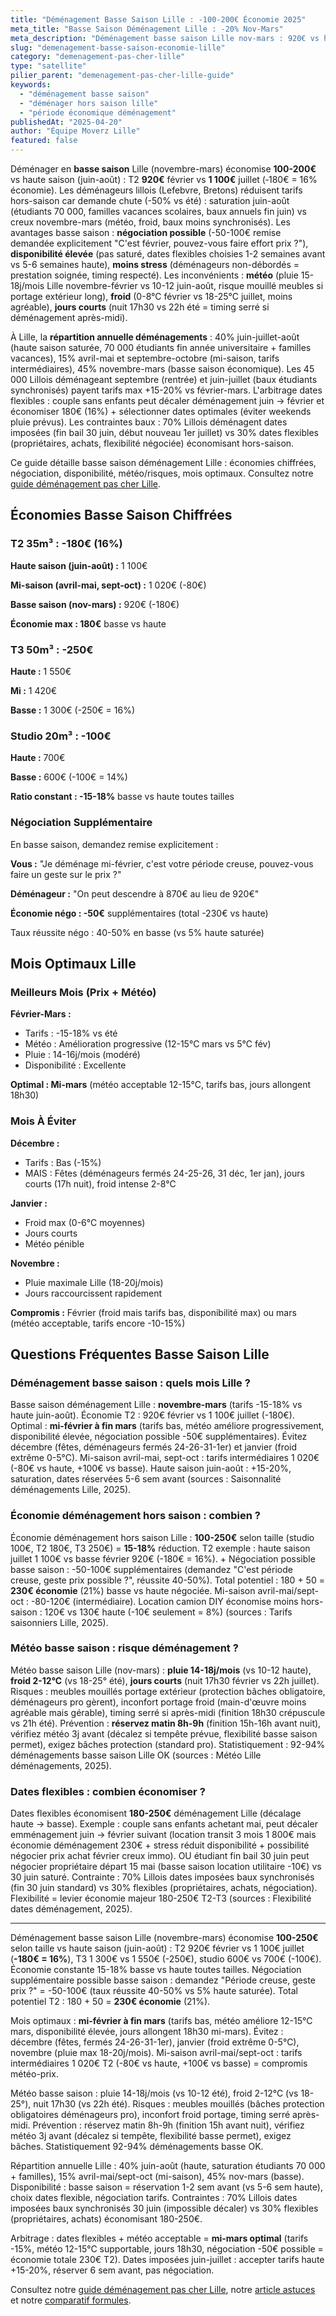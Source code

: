 ```yaml
---
title: "Déménagement Basse Saison Lille : -100-200€ Économie 2025"
meta_title: "Basse Saison Déménagement Lille : -20% Nov-Mars"
meta_description: "Déménagement basse saison Lille nov-mars : 920€ vs haute juin-août 1 100€ (-180€ = 16%). Disponibilité élevée, négociation possible, météo risque pluie. Guide."
slug: "demenagement-basse-saison-economie-lille"
category: "demenagement-pas-cher-lille"
type: "satellite"
pilier_parent: "demenagement-pas-cher-lille-guide"
keywords:
  - "déménagement basse saison"
  - "déménager hors saison lille"
  - "période économique déménagement"
publishedAt: "2025-04-20"
author: "Équipe Moverz Lille"
featured: false
---
```


Déménager en **basse saison** Lille (novembre-mars) économise **100-200€** vs haute saison (juin-août) : T2 **920€** février vs **1 100€** juillet (‐180€ = 16% économie). Les déménageurs lillois (Lefebvre, Bretons) réduisent tarifs hors-saison car demande chute (-50% vs été) : saturation juin-août (étudiants 70 000, familles vacances scolaires, baux annuels fin juin) vs creux novembre-mars (météo, froid, baux moins synchronisés). Les avantages basse saison : **négociation possible** (-50-100€ remise demandée explicitement "C'est février, pouvez-vous faire effort prix ?"), **disponibilité élevée** (pas saturé, dates flexibles choisies 1-2 semaines avant vs 5-6 semaines haute), **moins stress** (déménageurs non-débordés = prestation soignée, timing respecté). Les inconvénients : **météo** (pluie 15-18j/mois Lille novembre-février vs 10-12 juin-août, risque mouillé meubles si portage extérieur long), **froid** (0-8°C février vs 18-25°C juillet, moins agréable), **jours courts** (nuit 17h30 vs 22h été = timing serré si déménagement après-midi).

À Lille, la **répartition annuelle déménagements** : 40% juin-juillet-août (haute saison saturée, 70 000 étudiants fin année universitaire + familles vacances), 15% avril-mai et septembre-octobre (mi-saison, tarifs intermédiaires), 45% novembre-mars (basse saison économique). Les 45 000 Lillois déménageant septembre (rentrée) et juin-juillet (baux étudiants synchronisés) payent tarifs max +15-20% vs février-mars. L'arbitrage dates flexibles : couple sans enfants peut décaler déménagement juin → février et économiser 180€ (16%) + sélectionner dates optimales (éviter weekends pluie prévus). Les contraintes baux : 70% Lillois déménagent dates imposées (fin bail 30 juin, début nouveau 1er juillet) vs 30% dates flexibles (propriétaires, achats, flexibilité négociée) économisant hors-saison.

Ce guide détaille basse saison déménagement Lille : économies chiffrées, négociation, disponibilité, météo/risques, mois optimaux. Consultez notre [guide déménagement pas cher Lille](/blog/demenagement-pas-cher-lille/demenagement-pas-cher-lille-guide).

## Économies Basse Saison Chiffrées

### T2 35m³ : -180€ (16%)

**Haute saison (juin-août) :** 1 100€

**Mi-saison (avril-mai, sept-oct) :** 1 020€ (-80€)

**Basse saison (nov-mars) :** 920€ (-180€)

**Économie max : 180€** basse vs haute

### T3 50m³ : -250€

**Haute :** 1 550€

**Mi :** 1 420€

**Basse :** 1 300€ (-250€ = 16%)

### Studio 20m³ : -100€

**Haute :** 700€

**Basse :** 600€ (-100€ = 14%)

**Ratio constant : -15-18%** basse vs haute toutes tailles

### Négociation Supplémentaire

En basse saison, demandez remise explicitement :

**Vous :** "Je déménage mi-février, c'est votre période creuse, pouvez-vous faire un geste sur le prix ?"

**Déménageur :** "On peut descendre à 870€ au lieu de 920€"

**Économie négo : -50€** supplémentaires (total -230€ vs haute)

Taux réussite négo : 40-50% en basse (vs 5% haute saturée)

## Mois Optimaux Lille

### Meilleurs Mois (Prix + Météo)

**Février-Mars :**
- Tarifs : -15-18% vs été
- Météo : Amélioration progressive (12-15°C mars vs 5°C fév)
- Pluie : 14-16j/mois (modéré)
- Disponibilité : Excellente

**Optimal : Mi-mars** (météo acceptable 12-15°C, tarifs bas, jours allongent 18h30)

### Mois À Éviter

**Décembre :**
- Tarifs : Bas (-15%)
- MAIS : Fêtes (déménageurs fermés 24-25-26, 31 déc, 1er jan), jours courts (17h nuit), froid intense 2-8°C

**Janvier :**
- Froid max (0-6°C moyennes)
- Jours courts
- Météo pénible

**Novembre :**
- Pluie maximale Lille (18-20j/mois)
- Jours raccourcissent rapidement

**Compromis :** Février (froid mais tarifs bas, disponibilité max) ou mars (météo acceptable, tarifs encore -10-15%)

## Questions Fréquentes Basse Saison Lille

### Déménagement basse saison : quels mois Lille ?

Basse saison déménagement Lille : **novembre-mars** (tarifs -15-18% vs haute juin-août). Économie T2 : 920€ février vs 1 100€ juillet (-180€). Optimal : **mi-février à fin mars** (tarifs bas, météo améliore progressivement, disponibilité élevée, négociation possible -50€ supplémentaires). Évitez décembre (fêtes, déménageurs fermés 24-26-31-1er) et janvier (froid extrême 0-5°C). Mi-saison avril-mai, sept-oct : tarifs intermédiaires 1 020€ (-80€ vs haute, +100€ vs basse). Haute saison juin-août : +15-20%, saturation, dates réservées 5-6 sem avant (sources : Saisonnalité déménagements Lille, 2025).

### Économie déménagement hors saison : combien ?

Économie déménagement hors saison Lille : **100-250€** selon taille (studio 100€, T2 180€, T3 250€) = **15-18%** réduction. T2 exemple : haute saison juillet 1 100€ vs basse février 920€ (-180€ = 16%). + Négociation possible basse saison : -50-100€ supplémentaires (demandez "C'est période creuse, geste prix possible ?", réussite 40-50%). Total potentiel : 180 + 50 = **230€ économie** (21%) basse vs haute négociée. Mi-saison avril-mai/sept-oct : -80-120€ (intermédiaire). Location camion DIY économise moins hors-saison : 120€ vs 130€ haute (-10€ seulement = 8%) (sources : Tarifs saisonniers Lille, 2025).

### Météo basse saison : risque déménagement ?

Météo basse saison Lille (nov-mars) : **pluie 14-18j/mois** (vs 10-12 haute), **froid 2-12°C** (vs 18-25° été), **jours courts** (nuit 17h30 février vs 22h juillet). Risques : meubles mouillés portage extérieur (protection bâches obligatoire, déménageurs pro gèrent), inconfort portage froid (main-d'œuvre moins agréable mais gérable), timing serré si après-midi (finition 18h30 crépuscule vs 21h été). Prévention : **réservez matin 8h-9h** (finition 15h-16h avant nuit), vérifiez météo 3j avant (décalez si tempête prévue, flexibilité basse saison permet), exigez bâches protection (standard pro). Statistiquement : 92-94% déménagements basse saison Lille OK (sources : Météo Lille déménagements, 2025).

### Dates flexibles : combien économiser ?

Dates flexibles économisent **180-250€** déménagement Lille (décalage haute → basse). Exemple : couple sans enfants achetant mai, peut décaler emménagement juin → février suivant (location transit 3 mois 1 800€ mais économie déménagement 230€ + stress réduit disponibilité + possibilité négocier prix achat février creux immo). OU étudiant fin bail 30 juin peut négocier propriétaire départ 15 mai (basse saison location utilitaire -10€) vs 30 juin saturé. Contrainte : 70% Lillois dates imposées baux synchronisés (fin 30 juin standard) vs 30% flexibles (propriétaires, achats, négociation). Flexibilité = levier économie majeur 180-250€ T2-T3 (sources : Flexibilité dates déménagement, 2025).

---

Déménagement basse saison Lille (novembre-mars) économise **100-250€** selon taille vs haute saison (juin-août) : T2 920€ février vs 1 100€ juillet (**-180€ = 16%**), T3 1 300€ vs 1 550€ (-250€), studio 600€ vs 700€ (-100€). Économie constante 15-18% basse vs haute toutes tailles. Négociation supplémentaire possible basse saison : demandez "Période creuse, geste prix ?" = -50-100€ (taux réussite 40-50% vs 5% haute saturée). Total potentiel T2 : 180 + 50 = **230€ économie** (21%).

Mois optimaux : **mi-février à fin mars** (tarifs bas, météo améliore 12-15°C mars, disponibilité élevée, jours allongent 18h30 mi-mars). Évitez : décembre (fêtes, fermés 24-26-31-1er), janvier (froid extrême 0-5°C), novembre (pluie max 18-20j/mois). Mi-saison avril-mai/sept-oct : tarifs intermédiaires 1 020€ T2 (-80€ vs haute, +100€ vs basse) = compromis météo-prix.

Météo basse saison : pluie 14-18j/mois (vs 10-12 été), froid 2-12°C (vs 18-25°), nuit 17h30 (vs 22h été). Risques : meubles mouillés (bâches protection obligatoires déménageurs pro), inconfort froid portage, timing serré après-midi. Prévention : réservez matin 8h-9h (finition 15h avant nuit), vérifiez météo 3j avant (décalez si tempête, flexibilité basse permet), exigez bâches. Statistiquement 92-94% déménagements basse OK.

Répartition annuelle Lille : 40% juin-août (haute, saturation étudiants 70 000 + familles), 15% avril-mai/sept-oct (mi-saison), 45% nov-mars (basse). Disponibilité : basse saison = réservation 1-2 sem avant (vs 5-6 sem haute), choix dates flexible, négociation tarifs. Contraintes : 70% Lillois dates imposées baux synchronisés 30 juin (impossible décaler) vs 30% flexibles (propriétaires, achats) économisant 180-250€.

Arbitrage : dates flexibles + météo acceptable = **mi-mars optimal** (tarifs -15%, météo 12-15°C supportable, jours 18h30, négociation -50€ possible = économie totale 230€ T2). Dates imposées juin-juillet : accepter tarifs haute +15-20%, réserver 6 sem avant, pas négociation.

Consultez notre [guide déménagement pas cher Lille](/blog/demenagement-pas-cher-lille/demenagement-pas-cher-lille-guide), notre [article astuces](/blog/demenagement-pas-cher-lille/demenagement-pas-cher-lille-top-10-astuces) et notre [comparatif formules](/blog/satellites/formule-economique-vs-standard-demenagement).







